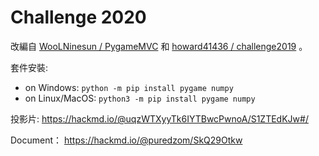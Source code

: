 # Challenge 2020

改編自 [WooLNinesun / PygameMVC](https://github.com/WooLNinesun/PygameMVC) 和 [howard41436 / challenge2019](https://github.com/howard41436/challenge2019) 。

套件安裝:
* on Windows: `python -m pip install pygame numpy`
* on Linux/MacOS: `python3 -m pip install pygame numpy`

投影片: https://hackmd.io/@uqzWTXyyTk6IYTBwcPwnoA/S1ZTEdKJw#/

Document： https://hackmd.io/@puredzom/SkQ29Otkw

